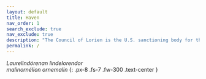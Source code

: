 ```yaml
---
layout: default
title: Haven
nav_order: 1
search_exclude: true
nav_exclude: true
description: "The Council of Lorien is the U.S. sanctioning body for the Middle-earth CCG."
permalink: /
---
```


<i>Laurelindórenan lindelorendor<br>malinornélion ornemalin</i>
{: .px-8 .fs-7 .fw-300 .text-center }

